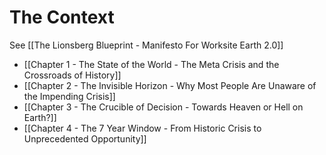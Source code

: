 # The Context

See [[The Lionsberg Blueprint - Manifesto For Worksite Earth 2.0]] 

- [[Chapter 1 - The State of the World - The Meta Crisis and the Crossroads of History]]  
- [[Chapter 2 - The Invisible Horizon - Why Most People Are Unaware of the Impending Crisis]]  
- [[Chapter 3 - The Crucible of Decision - Towards Heaven or Hell on Earth?]]  
- [[Chapter 4 - The 7 Year Window - From Historic Crisis to Unprecedented Opportunity]]  